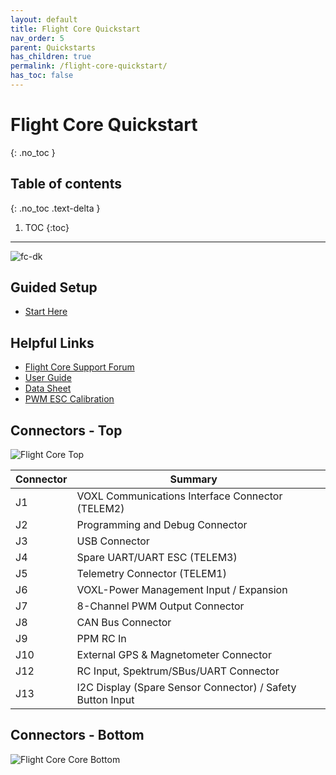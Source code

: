 ```yaml
---
layout: default
title: Flight Core Quickstart
nav_order: 5
parent: Quickstarts
has_children: true
permalink: /flight-core-quickstart/
has_toc: false
---
```


# Flight Core Quickstart
{: .no_toc }

## Table of contents
{: .no_toc .text-delta }

1. TOC
{:toc}

---

![fc-dk](/images/quickstart/flight-core/fc-dk.jpg)

## Guided Setup

- [Start Here](/flight-core-getting-started/)

## Helpful Links

- [Flight Core Support Forum](https://forum.modalai.com/category/10/flight-core)
- [User Guide](/flight-core-getting-started/)
- [Data Sheet](/flight-core-datasheet/)
- [PWM ESC Calibration](/flight-core-pwm-esc-calibration/)

## Connectors - Top

![Flight Core Top](../../../images/datasheet/fc-overlay-top-144-dpi.png)

| Connector | Summary | |
| --- | --- | --- |
| J1  | VOXL Communications Interface Connector (TELEM2) | |
| J2  | Programming and Debug Connector | |
| J3  | USB Connector | |
| J4  | Spare UART/UART ESC (TELEM3) | |
| J5  | Telemetry Connector (TELEM1) | |
| J6  | VOXL-Power Management Input / Expansion | |
| J7  |  8-Channel PWM Output Connector | |
| J8  | CAN Bus Connector | |
| J9  | PPM RC In | |
| J10  | External GPS & Magnetometer Connector | |
| J12  | RC Input, Spektrum/SBus/UART Connector | |
| J13  | I2C Display (Spare Sensor Connector) / Safety Button Input | |

## Connectors - Bottom

![Flight Core Core Bottom](../../../images/datasheet/fc-overlay-bot-144-dpi.png)
